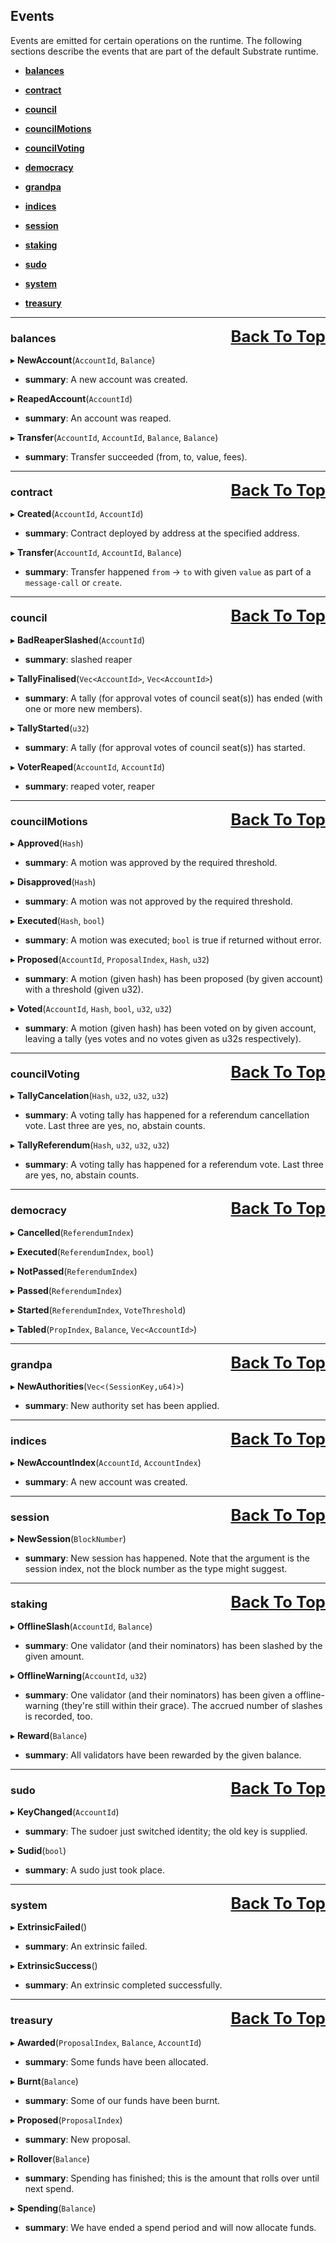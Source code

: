 ## <a id='top' style='text-decoration: none;'>Events

Events are emitted for certain operations on the runtime. The following sections describe the events that are part of the default Substrate runtime.
- **[balances](#balances)**

- **[contract](#contract)**

- **[council](#council)**

- **[councilMotions](#councilMotions)**

- **[councilVoting](#councilVoting)**

- **[democracy](#democracy)**

- **[grandpa](#grandpa)**

- **[indices](#indices)**

- **[session](#session)**

- **[staking](#staking)**

- **[sudo](#sudo)**

- **[system](#system)**

- **[treasury](#treasury)**


___
<a href='#top' style='float: right; font-size: 1.6rem; font-weight: bold;'>Back To Top</a>

### <a id='balances'></a>balances

▸ **NewAccount**(`AccountId`, `Balance`)
- **summary**:   A new account was created.

▸ **ReapedAccount**(`AccountId`)
- **summary**:   An account was reaped.

▸ **Transfer**(`AccountId`, `AccountId`, `Balance`, `Balance`)
- **summary**:   Transfer succeeded (from, to, value, fees).

___
<a href='#top' style='float: right; font-size: 1.6rem; font-weight: bold;'>Back To Top</a>

### <a id='contract'></a>contract

▸ **Created**(`AccountId`, `AccountId`)
- **summary**:   Contract deployed by address at the specified address.

▸ **Transfer**(`AccountId`, `AccountId`, `Balance`)
- **summary**:   Transfer happened `from` -> `to` with given `value` as part of a `message-call` or `create`.

___
<a href='#top' style='float: right; font-size: 1.6rem; font-weight: bold;'>Back To Top</a>

### <a id='council'></a>council

▸ **BadReaperSlashed**(`AccountId`)
- **summary**:   slashed reaper

▸ **TallyFinalised**(`Vec<AccountId>`, `Vec<AccountId>`)
- **summary**:   A tally (for approval votes of council seat(s)) has ended (with one or more new members).

▸ **TallyStarted**(`u32`)
- **summary**:   A tally (for approval votes of council seat(s)) has started.

▸ **VoterReaped**(`AccountId`, `AccountId`)
- **summary**:   reaped voter, reaper

___
<a href='#top' style='float: right; font-size: 1.6rem; font-weight: bold;'>Back To Top</a>

### <a id='councilMotions'></a>councilMotions

▸ **Approved**(`Hash`)
- **summary**:   A motion was approved by the required threshold.

▸ **Disapproved**(`Hash`)
- **summary**:   A motion was not approved by the required threshold.

▸ **Executed**(`Hash`, `bool`)
- **summary**:   A motion was executed; `bool` is true if returned without error.

▸ **Proposed**(`AccountId`, `ProposalIndex`, `Hash`, `u32`)
- **summary**:   A motion (given hash) has been proposed (by given account) with a threshold (given u32).

▸ **Voted**(`AccountId`, `Hash`, `bool`, `u32`, `u32`)
- **summary**:   A motion (given hash) has been voted on by given account, leaving  a tally (yes votes and no votes given as u32s respectively).

___
<a href='#top' style='float: right; font-size: 1.6rem; font-weight: bold;'>Back To Top</a>

### <a id='councilVoting'></a>councilVoting

▸ **TallyCancelation**(`Hash`, `u32`, `u32`, `u32`)
- **summary**:   A voting tally has happened for a referendum cancellation vote.  Last three are yes, no, abstain counts.

▸ **TallyReferendum**(`Hash`, `u32`, `u32`, `u32`)
- **summary**:   A voting tally has happened for a referendum vote.  Last three are yes, no, abstain counts.

___
<a href='#top' style='float: right; font-size: 1.6rem; font-weight: bold;'>Back To Top</a>

### <a id='democracy'></a>democracy

▸ **Cancelled**(`ReferendumIndex`)

▸ **Executed**(`ReferendumIndex`, `bool`)

▸ **NotPassed**(`ReferendumIndex`)

▸ **Passed**(`ReferendumIndex`)

▸ **Started**(`ReferendumIndex`, `VoteThreshold`)

▸ **Tabled**(`PropIndex`, `Balance`, `Vec<AccountId>`)

___
<a href='#top' style='float: right; font-size: 1.6rem; font-weight: bold;'>Back To Top</a>

### <a id='grandpa'></a>grandpa

▸ **NewAuthorities**(`Vec<(SessionKey,u64)>`)
- **summary**:   New authority set has been applied.

___
<a href='#top' style='float: right; font-size: 1.6rem; font-weight: bold;'>Back To Top</a>

### <a id='indices'></a>indices

▸ **NewAccountIndex**(`AccountId`, `AccountIndex`)
- **summary**:   A new account was created.

___
<a href='#top' style='float: right; font-size: 1.6rem; font-weight: bold;'>Back To Top</a>

### <a id='session'></a>session

▸ **NewSession**(`BlockNumber`)
- **summary**:   New session has happened. Note that the argument is the session index, not the block  number as the type might suggest.

___
<a href='#top' style='float: right; font-size: 1.6rem; font-weight: bold;'>Back To Top</a>

### <a id='staking'></a>staking

▸ **OfflineSlash**(`AccountId`, `Balance`)
- **summary**:   One validator (and their nominators) has been slashed by the given amount.

▸ **OfflineWarning**(`AccountId`, `u32`)
- **summary**:   One validator (and their nominators) has been given a offline-warning (they're still  within their grace). The accrued number of slashes is recorded, too.

▸ **Reward**(`Balance`)
- **summary**:   All validators have been rewarded by the given balance.

___
<a href='#top' style='float: right; font-size: 1.6rem; font-weight: bold;'>Back To Top</a>

### <a id='sudo'></a>sudo

▸ **KeyChanged**(`AccountId`)
- **summary**:   The sudoer just switched identity; the old key is supplied.

▸ **Sudid**(`bool`)
- **summary**:   A sudo just took place.

___
<a href='#top' style='float: right; font-size: 1.6rem; font-weight: bold;'>Back To Top</a>

### <a id='system'></a>system

▸ **ExtrinsicFailed**()
- **summary**:   An extrinsic failed.

▸ **ExtrinsicSuccess**()
- **summary**:   An extrinsic completed successfully.

___
<a href='#top' style='float: right; font-size: 1.6rem; font-weight: bold;'>Back To Top</a>

### <a id='treasury'></a>treasury

▸ **Awarded**(`ProposalIndex`, `Balance`, `AccountId`)
- **summary**:   Some funds have been allocated.

▸ **Burnt**(`Balance`)
- **summary**:   Some of our funds have been burnt.

▸ **Proposed**(`ProposalIndex`)
- **summary**:   New proposal.

▸ **Rollover**(`Balance`)
- **summary**:   Spending has finished; this is the amount that rolls over until next spend.

▸ **Spending**(`Balance`)
- **summary**:   We have ended a spend period and will now allocate funds.
